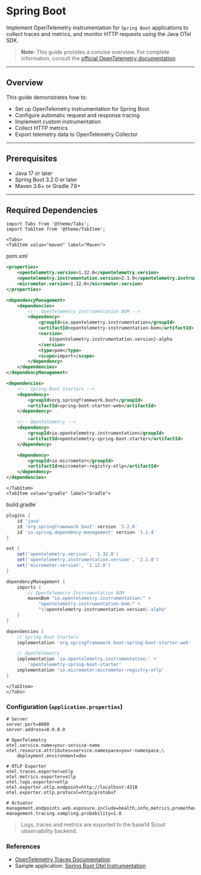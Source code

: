 # Spring Boot

Implement OpenTelemetry instrumentation for `Spring Boot` applications to
collect traces and metrics, and monitor HTTP requests using the Java OTel SDK.

> **Note:** This guide provides a concise overview. For complete information,
> consult the [official OpenTelemetry documentation][otel-docs].

[otel-docs]: https://opentelemetry.io/docs/zero-code/java/spring-boot-starter/

---

## Overview

This guide demonstrates how to:

- Set up OpenTelemetry instrumentation for Spring Boot
- Configure automatic request and response tracing
- Implement custom instrumentation
- Collect HTTP metrics
- Export telemetry data to OpenTelemetry Collector

---

## Prerequisites

- Java 17 or later
- Spring Boot 3.2.0 or later
- Maven 3.6+ or Gradle 7.6+

---

## Required Dependencies

```mdx-code-block
import Tabs from '@theme/Tabs';
import TabItem from '@theme/TabItem';

<Tabs>
<TabItem value="maven" label="Maven">
```
pom.xml

```xml
<properties>
    <opentelemetry.version>1.32.0</opentelemetry.version>
    <opentelemetry.instrumentation.version>2.1.0</opentelemetry.instrumentation.version>
    <micrometer.version>1.12.0</micrometer.version>
</properties>

<dependencyManagement>
    <dependencies>
        <!-- OpenTelemetry Instrumentation BOM -->
        <dependency>
            <groupId>io.opentelemetry.instrumentation</groupId>
            <artifactId>opentelemetry-instrumentation-bom</artifactId>
            <version>
                ${opentelemetry.instrumentation.version}-alpha
            </version>
            <type>pom</type>
            <scope>import</scope>
        </dependency>
    </dependencies>
</dependencyManagement>

<dependencies>
    <!-- Spring Boot Starters -->
    <dependency>
        <groupId>org.springframework.boot</groupId>
        <artifactId>spring-boot-starter-web</artifactId>
    </dependency>

    <!-- OpenTelemetry -->
    <dependency>
        <groupId>io.opentelemetry.instrumentation</groupId>
        <artifactId>opentelemetry-spring-boot-starter</artifactId>
    </dependency>

    <dependency>
        <groupId>io.micrometer</groupId>
        <artifactId>micrometer-registry-otlp</artifactId>
    </dependency>
</dependencies>
```

```mdx-code-block
</TabItem>
<TabItem value="gradle" label="Gradle">
```

build.gradle`
```groovy
plugins {
    id 'java'
    id 'org.springframework.boot' version '3.2.0'
    id 'io.spring.dependency-management' version '1.1.4'
}

ext {
    set('opentelemetry.version', '1.32.0')
    set('opentelemetry.instrumentation.version', '2.1.0')
    set('micrometer.version', '1.12.0')
}

dependencyManagement {
    imports {
        // OpenTelemetry Instrumentation BOM
        mavenBom "io.opentelemetry.instrumentation:" +
            "opentelemetry-instrumentation-bom:" +
            "${opentelemetry.instrumentation.version}-alpha"
    }
}

dependencies {
    // Spring Boot Starters
    implementation 'org.springframework.boot:spring-boot-starter-web'

    // OpenTelemetry
    implementation 'io.opentelemetry.instrumentation:' +
        'opentelemetry-spring-boot-starter'
    implementation 'io.micrometer:micrometer-registry-otlp'
}
```

```mdx-code-block
</TabItem>
</Tabs>
```

### Configuration (`application.properties`)

```properties
# Server
server.port=8080
server.address=0.0.0.0

# OpenTelemetry
otel.service.name=your-service-name
otel.resource.attributes=service.namespace=your-namespace,\
    deployment.environment=dev

# OTLP Exporter
otel.traces.exporter=otlp
otel.metrics.exporter=otlp
otel.logs.exporter=otlp
otel.exporter.otlp.endpoint=http://localhost:4318
otel.exporter.otlp.protocol=http/protobuf

# Actuator
management.endpoints.web.exposure.include=health,info,metrics,prometheus
management.tracing.sampling.probability=1.0
```

> Logs, traces and metrics are exported to the base14 Scout observability backend.

### References

- [OpenTelemetry Traces Documentation](https://opentelemetry.io/docs/concepts/signals/traces/)
- Sample application: [Spring Boot Otel Instrumentation](https://github.com/base-14/examples/tree/main/spring-boot)
